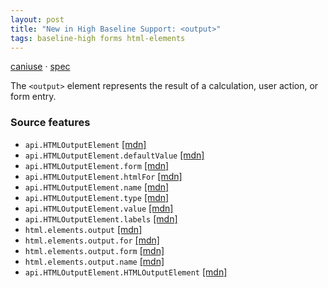 ```yaml
---
layout: post
title: "New in High Baseline Support: <output>"
tags: baseline-high forms html-elements
---
```


[caniuse](https://caniuse.com/?search=output) · [spec](https://html.spec.whatwg.org/multipage/form-elements.html#the-output-element)

The `<output>` element represents the result of a calculation, user action, or form entry.

### Source features

- ``api.HTMLOutputElement`` [[mdn]](https://developer.mozilla.org/en-US/search?q=api.HTMLOutputElement)
- ``api.HTMLOutputElement.defaultValue`` [[mdn]](https://developer.mozilla.org/en-US/search?q=api.HTMLOutputElement.defaultValue)
- ``api.HTMLOutputElement.form`` [[mdn]](https://developer.mozilla.org/en-US/search?q=api.HTMLOutputElement.form)
- ``api.HTMLOutputElement.htmlFor`` [[mdn]](https://developer.mozilla.org/en-US/search?q=api.HTMLOutputElement.htmlFor)
- ``api.HTMLOutputElement.name`` [[mdn]](https://developer.mozilla.org/en-US/search?q=api.HTMLOutputElement.name)
- ``api.HTMLOutputElement.type`` [[mdn]](https://developer.mozilla.org/en-US/search?q=api.HTMLOutputElement.type)
- ``api.HTMLOutputElement.value`` [[mdn]](https://developer.mozilla.org/en-US/search?q=api.HTMLOutputElement.value)
- ``api.HTMLOutputElement.labels`` [[mdn]](https://developer.mozilla.org/en-US/search?q=api.HTMLOutputElement.labels)
- ``html.elements.output`` [[mdn]](https://developer.mozilla.org/en-US/search?q=html.elements.output)
- ``html.elements.output.for`` [[mdn]](https://developer.mozilla.org/en-US/search?q=html.elements.output.for)
- ``html.elements.output.form`` [[mdn]](https://developer.mozilla.org/en-US/search?q=html.elements.output.form)
- ``html.elements.output.name`` [[mdn]](https://developer.mozilla.org/en-US/search?q=html.elements.output.name)
- ``api.HTMLOutputElement.HTMLOutputElement`` [[mdn]](https://developer.mozilla.org/en-US/search?q=api.HTMLOutputElement.HTMLOutputElement)
